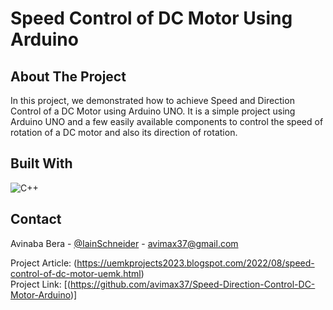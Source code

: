 # Speed Control of DC Motor Using Arduino

## About The Project

In this project, we demonstrated how to achieve Speed and Direction Control of a DC Motor using Arduino UNO. It is a simple project using Arduino UNO and a few easily available components to control the speed of rotation of a DC motor and also its direction of rotation.

## Built With

![C++](https://img.shields.io/badge/c++-%2300599C.svg?style=for-the-badge&logo=c%2B%2B&logoColor=white)

## Contact

Avinaba Bera - [@IainSchneider](https://twitter.com/IainSchneider) - avimax37@gmail.com<br>

Project Article: (https://uemkprojects2023.blogspot.com/2022/08/speed-control-of-dc-motor-uemk.html)<br>
Project Link: [(https://github.com/avimax37/Speed-Direction-Control-DC-Motor-Arduino)]
